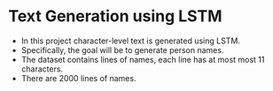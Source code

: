 # Text Generation using LSTM
- In this project character-level text is generated using LSTM. 
- Specifically, the goal will be to generate person names. 
- The dataset contains lines of names, each line has at most most 11 characters. 
- There are 2000 lines of names.
